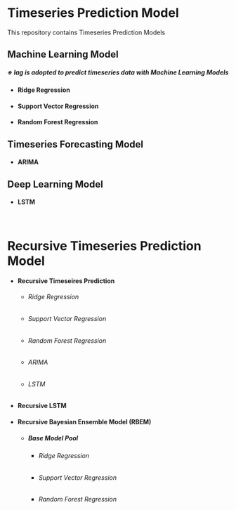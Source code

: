 # Timeseries Prediction Model
This repository contains Timeseries Prediction Models

<h2> Machine Learning Model </h2>

<h5>※ <b>lag</b> is adopted to predict timeseries data with Machine Learning Models</h5>

  - <h4>Ridge Regression</h4>
  - <h4>Support Vector Regression</h4>
  - <h4>Random Forest Regression</h4>
  
<h2> Timeseries Forecasting Model </h2>

  - <h4>ARIMA</h4>


<h2> Deep Learning Model </h2>

  - <h4>LSTM</h4>
  
&nbsp;

# Recursive Timeseries Prediction Model

  - <h4>Recursive Timeseires Prediction</h4>
    
    - <h6>Ridge Regression</h6>
    - <h6>Support Vector Regression</h6>
    - <h6>Random Forest Regression</h6>
    - <h6>ARIMA</h6>
    - <h6>LSTM</h6>

  - <h4>Recursive LSTM</h4>
  
  - <h4>Recursive Bayesian Ensemble Model (RBEM)</h4>
 
    - <h5> Base Model Pool</h5>
    
      - <h6>Ridge Regression</h6>
      - <h6>Support Vector Regression</h6>
      - <h6>Random Forest Regression</h6>

    
      
